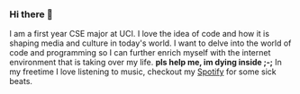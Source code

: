 ### Hi there 👋

I am a first year CSE major at UCI. I love the idea of code and how it is shaping media and culture in today's world. I want to delve into the world of code and programming so I can further enrich myself with the internet environment that is taking over my life. **pls help me, im dying inside ;-;**
In my freetime I love listening to music, checkout my [Spotify](https://open.spotify.com/user/x3cjicyrvdxhg1vi0fr49ryqm?si=902feb5cacb743cc) for some sick beats.

<!--
**anso5166/anso5166** is a ✨ _special_ ✨ repository because its `README.md` (this file) appears on your GitHub profile.

Here are some ideas to get you started:

- 🔭 I’m currently working on ...
- 🌱 I’m currently learning ...
- 👯 I’m looking to collaborate on ...
- 🤔 I’m looking for help with ...
- 💬 Ask me about ...
- 📫 How to reach me: ...
- 😄 Pronouns: ...
- ⚡ Fun fact: ...
-->
